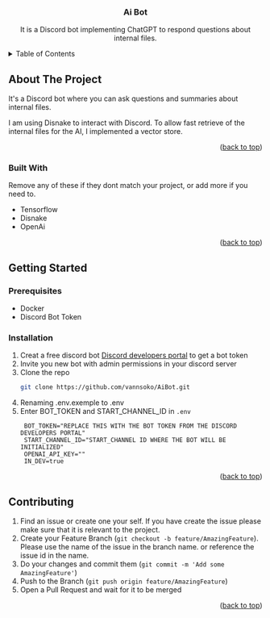 
<!-- Anchor to the Top -->
<a name="readme-top"></a>




<h3 align="center">Ai Bot</h3>

  <p align="center">
It is a Discord bot implementing ChatGPT to respond questions about internal files.    <br />
   
  </p>
</div>



<!-- TABLE OF CONTENTS -->
<details>
  <summary>Table of Contents</summary>
  <ol>
    <li>
      <a href="#about-the-project">About The Project</a>
      <ul>
        <li><a href="#built-with">Built With</a></li>
      </ul>
    </li>
    <li>
      <a href="#getting-started">Getting Started</a>
      <ul>
        <li><a href="#prerequisites">Prerequisites</a></li>
        <li><a href="#installation">Installation</a></li>
      </ul>
    </li>
    <li><a href="#contributing">Contributing</a></li>
  </ol>
</details>



<!-- ABOUT THE PROJECT -->
## About The Project

It's a Discord bot where you can ask questions and summaries about internal files.

I am using Disnake to interact with Discord.
To allow fast retrieve of the internal files for the AI, I implemented a vector store.

<p align="right">(<a href="#readme-top">back to top</a>)</p>

### Built With

Remove any of these if they dont match your project, or add more if you need to.

* Tensorflow
* Disnake
* OpenAi

<p align="right">(<a href="#readme-top">back to top</a>)</p>


<!-- GETTING STARTED -->
## Getting Started

### Prerequisites

- Docker
- Discord Bot Token

### Installation

1. Creat a free discord bot [Discord developers portal](https://discord.com/developers/applications) to get a bot token
2. Invite you new bot with admin permissions in your discord server
3. Clone the repo
   ```sh
   git clone https://github.com/vannsoko/AiBot.git
   ```
4. Renaming .env.exemple to .env
5. Enter BOT_TOKEN and START_CHANNEL_ID  in `.env`
   ```dotenv
    BOT_TOKEN="REPLACE THIS WITH THE BOT TOKEN FROM THE DISCORD DEVELOPERS PORTAL"
    START_CHANNEL_ID="START_CHANNEL ID WHERE THE BOT WILL BE INITIALIZED"
    OPENAI_API_KEY=""
    IN_DEV=true
   ```

<p align="right">(<a href="#readme-top">back to top</a>)</p>


<!-- CONTRIBUTING -->
## Contributing

1. Find an issue or create one your self. If you have create the issue please make sure that it is relevant to the project.
2. Create your Feature Branch (`git checkout -b feature/AmazingFeature`). Please use the name of the issue in the branch name. or reference the issue id in the name.
3. Do your changes and commit them (`git commit -m 'Add some AmazingFeature'`)
4. Push to the Branch (`git push origin feature/AmazingFeature`)
5. Open a Pull Request and wait for it to be merged

<p align="right">(<a href="#readme-top">back to top</a>)</p>



<!-- MARKDOWN LINKS & IMAGES -->
<!-- https://www.markdownguide.org/basic-syntax/#reference-style-links -->



